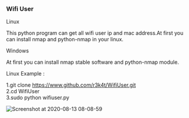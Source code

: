 ### Wifi User ###

Linux

This python program can get all wifi user ip and mac address.At first you can install nmap and python-nmap in your linux.

Windows

At first you can install nmap stable software and python-nmap module.

Linux Example :

1.git clone https://www.github.com/r3k4t/WifiUser.git
<br>
2.cd WifiUser
<br>
3.sudo python wifiuser.py
 
![Screenshot at 2020-08-13 08-08-59](https://user-images.githubusercontent.com/69572771/90089021-fddbb780-dd3d-11ea-88b2-742ba6d25bf9.png)
